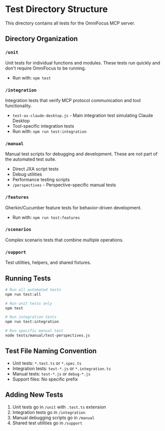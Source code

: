 # Test Directory Structure

This directory contains all tests for the OmniFocus MCP server.

## Directory Organization

### `/unit`
Unit tests for individual functions and modules. These tests run quickly and don't require OmniFocus to be running.
- Run with: `npm test`

### `/integration`
Integration tests that verify MCP protocol communication and tool functionality.
- `test-as-claude-desktop.js` - Main integration test simulating Claude Desktop
- Tool-specific integration tests
- Run with: `npm run test:integration`

### `/manual`
Manual test scripts for debugging and development. These are not part of the automated test suite.
- Direct JXA script tests
- Debug utilities
- Performance testing scripts
- `/perspectives` - Perspective-specific manual tests

### `/features`
Gherkin/Cucumber feature tests for behavior-driven development.
- Run with: `npm run test:features`

### `/scenarios`
Complex scenario tests that combine multiple operations.

### `/support`
Test utilities, helpers, and shared fixtures.

## Running Tests

```bash
# Run all automated tests
npm run test:all

# Run unit tests only
npm test

# Run integration tests
npm run test:integration

# Run specific manual test
node tests/manual/test-perspectives.js
```

## Test File Naming Convention

- Unit tests: `*.test.ts` or `*.spec.ts`
- Integration tests: `test-*.js` or `*.integration.ts`
- Manual tests: `test-*.js` or `debug-*.js`
- Support files: No specific prefix

## Adding New Tests

1. Unit tests go in `/unit` with `.test.ts` extension
2. Integration tests go in `/integration`
3. Manual debugging scripts go in `/manual`
4. Shared test utilities go in `/support`